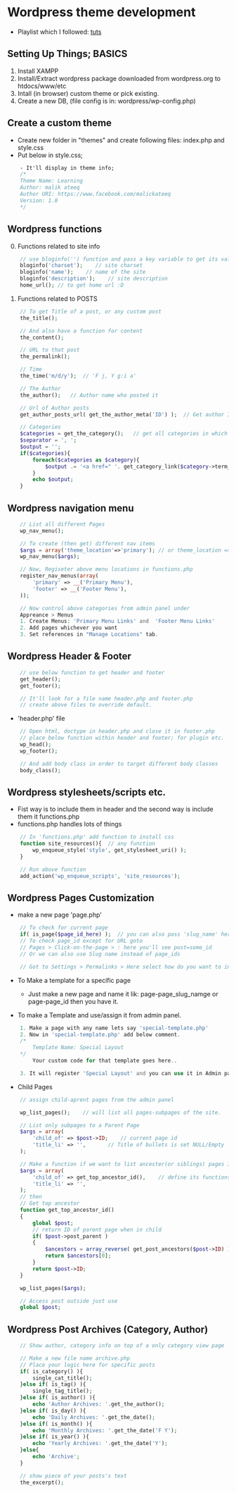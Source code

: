 # Wordpress theme development

- Playlist which I followed:
[tuts](https://www.youtube.com/playlist?list=PLpcSpRrAaOaqMA4RdhSnnNcaqOVpX7qi5)

## Setting Up Things; BASICS
1. Install XAMPP
2. Install/Extract wordpress package downloaded from wordpress.org to htdocs/www/etc
3. Intall (in browser) custom theme or pick existing.
4. Create a new DB, (file config is in: wordpress/wp-config.php)

## Create a custom theme
- Create new folder in "themes" and create following files: index.php and style.css
- Put below in style.css;
```css
    - It'll display in theme info;
    /*
    Theme Name: Learning
    Author: malik ateeq
    Author URI: https://www.facebook.com/malickateeq
    Version: 1.0
    */
```

## Wordpress functions
0. Functions related to site info
```php
    // use bloginfo('') function and pass a key variable to get its values like;
    bloginfo('charset');    // site charset
    bloginfo('name');    // name of the site
    bloginfo('description');    // site description
    home_url(); // to get home url :D

```

1. Functions related to POSTS
```php
    // To get Title of a post, or any custom post
    the_title();

    // And also have a function for content
    the_content();

    // URL to that post
    the_permalink();

    // Time
    the_time('m/d/y');  // 'F j, Y g:i a'

    // The Author
    the_author();   // Author name who posted it

    // Url of Author posts
    get_author_posts_url( get_the_author_meta('ID') );  // Get author ID: get_the_author_meta('ID');

    // Categories
    $categories = get_the_category();   // get all categories in which a post is belongs to
    $separator = ', ';
    $output = '';
    if($categories){
        foreach($categories as $category){
            $output .= '<a href=" '. get_category_link($category->term_id) .' ">'. $category->cat_name . '</a>' . $separator;
        }
        echo $output;
    }
```

## Wordpress navigation menu
```php
    // List all different Pages
    wp_nav_menu();

    // To create (then get) different nav items
    $args = array('theme_location'=>'primary'); // or theme_location =>footer for footer nav
    wp_nav_menu($args);

    // Now, Regiseter above menu locations in functions.php
    register_nav_menus(array(
        'primary' => __('Primary Menu'),
        'footer' => __('Footer Menu'),
    ));

    // Now control above categories from admin panel under
    Appreance > Menus
    1. Create Menus: 'Primary Menu Links' and  'Footer Menu Links'
    2. Add pages whichever you want
    3. Set references in "Manage Locations" tab.

```

## Wordpress Header & Footer
```php
    // use below function to get header and footer 
    get_header();
    get_footer();

    // It'll look for a file name header.php and footer.php
    // create above files to override default.
```
- 'header.php' file
```php
    // Open html, doctype in header.php and close it in footer.php
    // place below function within header and footer; for plugin etc.
    wp_head();
    wp_footer();

    // And add body class in order to target different body classes
    body_class();
```

## Wordpress stylesheets/scripts etc.
- Fist way is to include them in header and the second way is include them it functions.php
- functions.php handles lots of things
```php
    // In 'functions.php' add function to install css
    function site_resources(){  // any function
        wp_enqueue_style('style', get_stylesheet_uri() );
    }

    // Run above function
    add_action('wp_enqueue_scripts', 'site_resources');
```

## Wordpress Pages Customization
- make a new page 'page.php' <!-- It'll define page template for page -->
```php
    // To check for current page
    if( is_page($page_id_here) );  // you can also pass 'slug_name' here
    // To check page_id except for URL goto
    // Pages > Click-on-the-page > : here you'll see post=some_id
    // Or we can also use Slug name instead of page_ids

    // Got to Settings > Permalinks > Here select how do you want to include in your URL's
```

- To Make a template for a specific page
    * Just make a new page and name it lik: page-page_slug_namge or page-page_id then you have it.

- To make a Template and use/assign it from admin panel.
```php
    1. Make a page with any name lets say 'special-template.php'
    2. Now in 'special-template.php' add below comment.
    /*
        Template Name: Special Layout
    */
        Your custom code for that template goes here..

    3. It will register 'Special Layout' and you can use it in Admin panel to assign to pages.
```

- Child Pages
```php
    // assign child-aprent pages from the admin panel

    wp_list_pages();    // will list all pages-subpages of the site.

    // List only subpages to a Parent Page
    $args = array(
        'child_of' => $post->ID;    // current page id
        'title_li' => '',       // Title of bullets is set NULL/Empty
    );

    // Make a function if we want to list ancester(or siblings) pages in a child page
    $args = array(
        'child_of' => get_top_ancestor_id(),    // define its functions in functions.php
        'title_li' => '',
    );
    // then
    // Get top ancestor
    function get_top_ancestor_id()
    {
        global $post;
        // return ID of parent page when in child
        if( $post->post_parent )
        {
            $ancestors = array_reverse( get_post_ancestors($post->ID) );
            return $ancestors[0];
        }
        return $post->ID;
    }

    wp_list_pages($args);

    // Access post outside just use 
    global $post;
```

## Wordpress Post Archives (Category, Author)
```php
    // Show author, category info on top of a only category view page

    // Make a new file name archive.php
    // Place your logic here for specific posts
    if( is_category() ){
        single_cat_title();
    }else if( is_tag() ){
        single_tag_title();
    }else if( is_author() ){
        echo 'Author Archives: '.get_the_author();
    }else if( is_day() ){
        echo 'Daily Archives: '.get_the_date();
    }else if( is_month() ){
        echo 'Monthly Archives: '.get_the_date('F Y');
    }else if( is_year() ){
        echo 'Yearly Archives: '.get_the_date('Y');
    }else{
        echo 'Archive';
    }

    // show piece of your posts's text
    the_excerpt();
```
